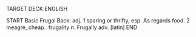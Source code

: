 TARGET DECK
ENGLISH

START
Basic
Frugal
Back: adj. 1 sparing or thrifty, esp. As regards food. 2 meagre, cheap.  frugality n. Frugally adv. [latin]
END
